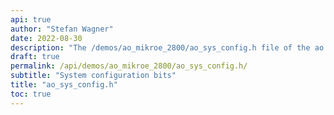 ```yaml
---
api: true
author: "Stefan Wagner"
date: 2022-08-30
description: "The /demos/ao_mikroe_2800/ao_sys_config.h file of the ao real-time operating system."
draft: true
permalink: /api/demos/ao_mikroe_2800/ao_sys_config.h/
subtitle: "System configuration bits"
title: "ao_sys_config.h"
toc: true
---
```

